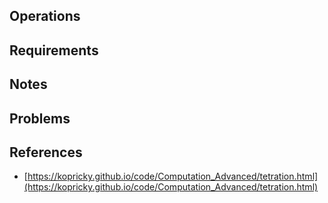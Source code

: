 ## Operations

## Requirements

## Notes

## Problems

## References

- [https://kopricky.github.io/code/Computation_Advanced/tetration.html](https://kopricky.github.io/code/Computation_Advanced/tetration.html)
